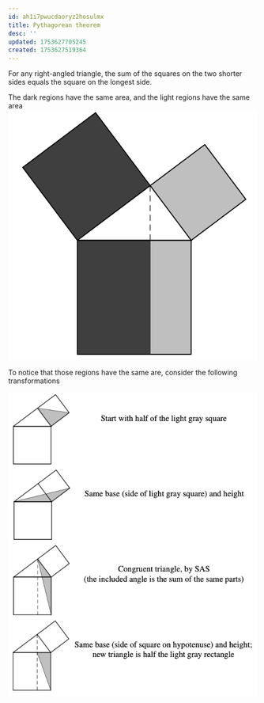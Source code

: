 ```yaml
---
id: ah1i7pwucdaoryz2hosulmx
title: Pythagorean theorem
desc: ''
updated: 1753627705245
created: 1753627519364
---
```


For any right-angled triangle, the sum of the squares on the two shorter sides equals the square on the longest side.

The dark regions have the same area, and the light regions have the same area
![Pythagoras theorem](image-20.png)

To notice that those regions have the same are, consider the following transformations

![Transformation for Pythagoras theorem](image-21.png)